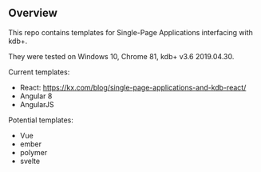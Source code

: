 ## Overview

This repo contains templates for Single-Page Applications interfacing with kdb+.

They were tested on Windows 10, Chrome 81, kdb+ v3.6 2019.04.30.

Current templates:
* React: https://kx.com/blog/single-page-applications-and-kdb-react/
* Angular 8
* AngularJS

Potential templates:
* Vue
* ember
* polymer
* svelte
